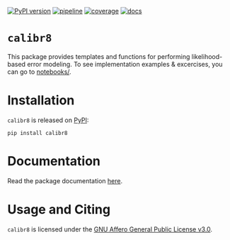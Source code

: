 [![PyPI version](https://badge.fury.io/py/calibr8.svg)](https://badge.fury.io/py/calibr8)
[![pipeline](https://github.com/michaelosthege/calibr8/workflows/pipeline/badge.svg)](https://github.com/michaelosthege/calibr8/actions)
[![coverage](https://codecov.io/gh/michaelosthege/calibr8/branch/master/graph/badge.svg)](https://codecov.io/gh/michaelosthege/calibr8)
[![docs](https://readthedocs.org/projects/calibr8/badge/?version=latest)](https://calibr8.readthedocs.io/en/latest/?badge=latest)


# `calibr8`
This package provides templates and functions for performing likelihood-based error modeling.
To see implementation examples & excercises, you can go to [notebooks/](notebooks).

# Installation
`calibr8` is released on [PyPI](https://pypi.org/project/calibr8/):

```
pip install calibr8
```
# Documentation
Read the package documentation [here](https://calibr8.readthedocs.io/en/latest/?badge=latest).

# Usage and Citing
`calibr8` is licensed under the [GNU Affero General Public License v3.0](https://github.com/michaelosthege/calibr8/blob/master/LICENSE).
